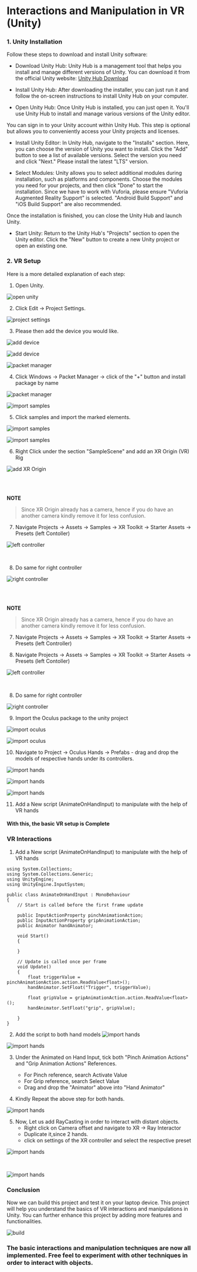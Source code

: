 # Interactions and Manipulation in VR (Unity)


### 1. Unity Installation
   
Follow these steps to download and install Unity software:

- Download Unity Hub:
Unity Hub is a management tool that helps you install and manage different versions of Unity. You can download it from the official Unity website:
[Unity Hub Download](https://unity.com/download)

- Install Unity Hub:
After downloading the installer, you can just run it and follow the on-screen instructions to install Unity Hub on your computer.

- Open Unity Hub:
Once Unity Hub is installed, you can just open it. You'll use Unity Hub to install and manage various versions of the Unity editor.

You can sign in to your Unity account within Unity Hub. This step is optional but allows you to conveniently access your Unity projects and licenses.

- Install Unity Editor:
In Unity Hub, navigate to the "Installs" section. Here, you can choose the version of Unity you want to install. Click the "Add" button to see a list of available versions. Select the version you need and click "Next." Please install the latest "LTS" version.

- Select Modules:
Unity allows you to select additional modules during installation, such as platforms and components. Choose the modules you need for your projects, and then click "Done" to start the installation. Since we have to work with Vuforia, please ensure "Vuforia Augmented Reality Support" is selected. 
"Android Build Support" and "iOS Build Support" are also recommended.

Once the installation is finished, you can close the Unity Hub and launch Unity.

- Start Unity:
Return to the Unity Hub's "Projects" section to open the Unity editor. Click the "New" button to create a new Unity project or open an existing one.

### 2. VR Setup

Here is a more detailed explanation of each step:

1. Open Unity.
   
![open unity](../Images/vr_1.png)

2. Click Edit -> Project Settings.

![project settings](../Images/vr_2.png)

3. Please then add the device you would like.

![add device](../Images/vr_3.png)


![add device](../Images/vr_4.png)


![packet manager](../Images/vr_5.png)


4. Click Windows -> Packet Manager -> click of the "+" button and install package by name

![packet manager](../Images/vr_6.png)

![import samples](../Images/vr_7.png)


5. Click samples and import the marked elements.

![import samples](../Images/vr_8.png)

![import samples](../Images/vr_9.png)


6. Right Click under the section "SampleScene" and add an XR Origin (VR) Rig

![add XR Origin](../Images/vr_10.png)

<br>
<br>

**NOTE**
> Since XR Origin already has a camera, hence if you do have an another camera kindly remove it for less confusion.

7. Navigate Projects -> Assets -> Samples -> XR Toolkit -> Starter Assets -> Presets (left Contoller)


![left controller](../Images/vr_11.png)

<br>


8. Do same for right controller

![right controller](../Images/vr_12.png)

<br>
<br>

**NOTE**
> Since XR Origin already has a camera, hence if you do have an another camera kindly remove it for less confusion.

7. Navigate Projects -> Assets -> Samples -> XR Toolkit -> Starter Assets -> Presets (left Controller)

7. Navigate Projects -> Assets -> Samples -> XR Toolkit -> Starter Assets -> Presets (left Contoller)


![left controller](../Images/vr_11.png)

<br>


8. Do same for right controller

![right controller](../Images/vr_12.png)

9. Import the Oculus package to the unity project

![import oculus](../Images/vr_13.png)

![import oculus](../Images/vr_14.png)

10. Navigate to Project -> Oculus Hands -> Prefabs - drag and drop the models of respective hands under its controllers.

![import hands](../Images/vr_15.png)

![import hands](../Images/vr_16.png)

![import hands](../Images/vr_17.png)


11. Add a New script (AnimateOnHandInput) to manipulate with the help of VR hands


#### With this, the basic VR setup is Complete

### VR Interactions

1. Add a New script (AnimateOnHandInput) to manipulate with the help of VR hands

```
using System.Collections;
using System.Collections.Generic;
using UnityEngine;
using UnityEngine.InputSystem;

public class AnimateOnHandInput : MonoBehaviour
{
    // Start is called before the first frame update

    public InputActionProperty pinchAnimationAction;
    public InputActionProperty gripAnimationAction;
    public Animator handAnimator;

    void Start()
    {
        
    }

    // Update is called once per frame
    void Update()
    {
        float triggerValue = pinchAnimationAction.action.ReadValue<float>();
        handAnimator.SetFloat("Trigger", triggerValue);

        float gripValue = gripAnimationAction.action.ReadValue<float>();
        handAnimator.SetFloat("grip", gripValue);

    }
}
```
2. Add the script to both hand models
![import hands](../Images/vr_18.png)

![import hands](../Images/vr_19.png)


3. Under the Animated on Hand Input, tick both "Pinch Animation Actions" and "Grip Animation Actions" References.
   - For Pinch reference, search Activate Value
   - For Grip reference, search Select Value
   - Drag and drop the "Animator" above into "Hand Animator"



4. Kindly Repeat the above step for both hands.

![import hands](../Images/vr_20.png)


5. Now, Let us add RayCasting in order to interact with distant objects.
   - Right click on Camera offset and navigate to XR -> Ray Interactor
   - Duplicate it,since 2 hands.
   - click on settings of the XR controller and select the respective preset


![import hands](../Images/vr_21.png)

<br>

![import hands](../Images/vr_22.png)


### Conclusion

Now we can build this project and test it on your laptop device. This project will help you understand the basics of VR interactions and manipulations in Unity. You can further enhance this project by adding more features and functionalities.

![build](../Images/vr_23.png)


### The basic interactions and manipulation techniques are now all implemented. Free feel to experiment with other techniques in order to interact with objects.